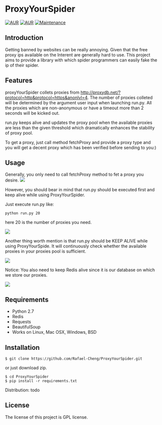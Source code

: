 # ProxyYourSpider

[![AUR](https://img.shields.io/aur/license/yaourt.svg)](https://github.com/Rafael-Cheng/ProxyYourSpider/blob/master/LICENSE)
[![AUR](https://img.shields.io/badge/python-2.7-green.svg)](https://github.com/scrapy/scrapy)
[![Maintenance](https://img.shields.io/maintenance/yes/2017.svg)](https://github.com/Rafael-Cheng/ProxyYourSpider)

## Introduction
   Getting banned by websites can be really annoying. Given that the free proxy ips available on the Interent are generally hard to use. This project aims to provide a library with which spider programmers can easily fake the ip of their spider.

## Features
   proxyYourSpider collets proxies from http://proxydb.net/?protocol=http&protocol=https&anonlvl=4. The number of proxies colleted will be determined by the argument user input when launching run.py. All the proxies which are non-anonymous or have a timeout more than 2 seconds will be kicked out.

   run.py keeps alive and updates the proxy pool when the available proxies are less than the given threshold which dramatically enhances the stability of proxy pool.

   To get a proxy, just call method fetchProxy and provide a proxy type and you will get a decent proxy which has been verified before sending to you:)

## Usage
   Generally, you only need to call fetchProxy method to fet a proxy you desire.
   ![](https://github.com/Rafael-Cheng/ProxyYourSpider/blob/master/usage.gif)

   However, you should bear in mind that run.py should be executed first and keep alive while using ProxyYourSpider.

   Just execute run.py like:
   
   ```python run.py 20```
   
   here 20 is the number of proxies you need.
   
   ![](https://github.com/Rafael-Cheng/ProxyYourSpider/blob/master/run_launch.png)

   Another thing worth mention is that run.py should be KEEP ALIVE while using ProxyYourSpide. It will continuously check whether the available proxies in your proxies pool is sufficient.
   
   ![](https://github.com/Rafael-Cheng/ProxyYourSpider/blob/master/run_update.png)

   Notice: You also need to keep Redis alive since it is our database on which we store our proxies.
    
   ![](https://github.com/Rafael-Cheng/ProxyYourSpider/blob/master/redis.png)

## Requirements
   * Python 2.7
   * Redis
   * Requests
   * BeautifulSoup
   * Works on Linux, Mac OSX, Windows, BSD

## Installation
   
   ```
   $ git clone https://github.com/Rafael-Cheng/ProxyYourSpider.git
   ```
   or just download zip.
   ```
   $ cd ProxyYourSpider
   $ pip install -r requirements.txt
   ```
   
   Distribution: todo

## License
   The license of this project is GPL license.
